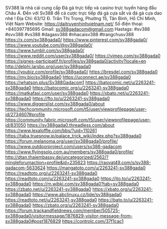 SV388 là nhà cái cung cấp Đá gà trực tiếp và casino trực tuyến hàng đầu Châu Á. Đến với Sv388 để cá cược trực tiếp đá gà cựa sắt và đá gà cựa dao nhé !
Địa Chỉ: 63/12 Đ. Trần Thị Trọng, Phường 15, Tân Bình, Hồ Chí Minh, Việt Nam
Website: https://daitruyenhinhvietnam.net/
Số điện thoại: +840397785695
Gmail: sv388gadacom@gmail.com
Hastags: #sv388 #svv388 #vs388 #dagasv388 #nhacaisv388 #trangchusv388
https://x.com/sv388gada0/
https://www.pinterest.com/sv388gada0/
https://www.youtube.com/@sv388gada0/
https://www.tumblr.com/sv388gada0/
https://www.reddit.com/user/sv388gada0/
https://vimeo.com/sv388gada0
https://signes-participatif.fr/profiles/sv388gada0/activity?locale=en
http://delphi.larsbo.org/user/sv388gada0
https://youbiz.com/profile/sv388gada0/
https://bresdel.com/sv388gada0
https://my.bio/sv388gada0
https://uconnect.ae/sv388gada0
https://whatson.plus/Sv388Gadacom1
https://batocomic.net/u/2263241-sv388gada0
https://batocomic.org/u/2263241-sv388gada0
https://matkafasi.com/user/sv388gada0
https://xbato.net/u/2263241-sv388gada0
https://fto.to/u/2263241-sv388gada0
https://www.diggerslist.com/sv388gada0/about
https://techcommunity.microsoft.com/t5/user/viewprofilepage/user-id/2734607#profile
https://community.fabric.microsoft.com/t5/user/viewprofilepage/user-id/831050
https://sv388gada0.threadless.com/about
https://www.lexaloffle.com/bbs/?uid=110261
https://taba.truesnow.jp/palace_trick_wiki/index.php?sv388gada0
https://forum.melanoma.org/user/sv388gada0/profile/
https://www.outdoorproject.com/users/sv388-gadacom
https://www.flyingsolo.com.au/members/sv388gada0/profile/
http://dtan.thaiembassy.de/uncategorized/2562/?mingleforumaction=profile&id=235623
https://raovat49.com/s/sv388-gadacom-5633624
https://mangatoto.com/u/2263241-sv388gada0
https://readtoto.org/u/2263241-sv388gada0
https://readtoto.com/u/2263241-sv388gada0
https://jto.to/u/2263241-sv388gada0
https://m.wibki.com/sv388gada0?tab=sv388gada0
https://zbato.net/u/2263241-sv388gada0
https://xbato.org/u/2263241-sv388gada0
https://www.abclinuxu.cz/lide/sv388gada0
https://readtoto.net/u/2263241-sv388gada0
https://bato.to/u/2263241-sv388gada0
https://zbato.org/u/2263241-sv388gada0
https://forum.trackandfieldnews.com/member/505725-sv388gada0/visitormessage/1876829-visitor-message-from-sv388gada0#post1876829
https://controlc.com/37f1cac1